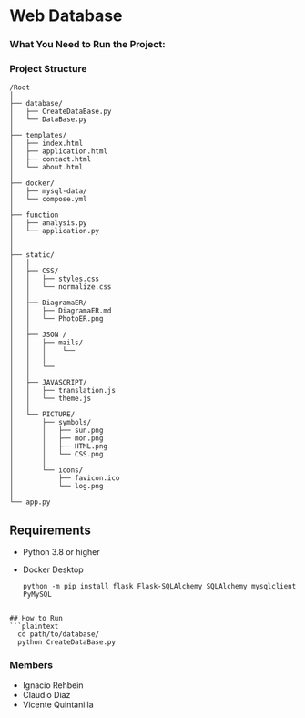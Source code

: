 # Web Database

### What You Need to Run the Project:

### Project Structure

```plaintext
/Root
│
├── database/  
│   ├── CreateDataBase.py
│   └── DataBase.py
│
├── templates/
│   ├── index.html
│   ├── application.html 
│   ├── contact.html
│   └── about.html
│
├── docker/
│   ├── mysql-data/
│   └── compose.yml
│
├── function
│   ├── analysis.py
│   └── application.py
│
│
├── static/
│   │
│   ├── CSS/
│   │   ├── styles.css
│   │   └── normalize.css
│   │
│   ├── DiagramaER/
│   │   ├── DiagramaER.md
│   │   └── PhotoER.png
│   │
│   ├── JSON /
│   │   ├── mails/
│   │   │    └──
│   │   │
│   │   └── 
│   │
│   ├── JAVASCRIPT/
│   │   ├── translation.js
│   │   └── theme.js
│   │
│   └── PICTURE/
│       ├── symbols/
│       │   ├── sun.png
│       │   ├── mon.png
│       │   ├── HTML.png
│       │   └── CSS.png
│       │
│       └── icons/
│           ├── favicon.ico
│           └── log.png
│
└── app.py
```

## Requirements
* Python 3.8 or higher
* Docker Desktop
  
  ```plaintext
  python -m pip install flask Flask-SQLAlchemy SQLAlchemy mysqlclient PyMySQL
```

## How to Run
```plaintext
  cd path/to/database/ 
  python CreateDataBase.py
```

### Members
* Ignacio Rehbein
* Claudio Diaz
* Vicente Quintanilla

